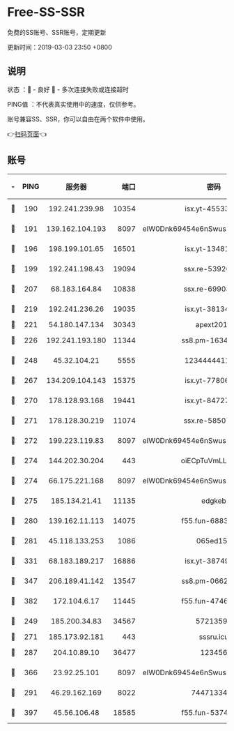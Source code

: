 # Free-SS-SSR

免费的SS账号、SSR账号，定期更新

更新时间：2019-03-03 23:50 +0800

## 说明

状态     ：🙂 - 良好 🙁 - 多次连接失败或连接超时

PING值   ：不代表真实使用中的速度，仅供参考。

账号兼容SS、SSR，你可以自由在两个软件中使用。

👉[扫码页面](https://liesauer.github.io/free-ss-ssr.github.io/)👈

## 账号

|-|PING|服务器|端口|密码|加密方式|区域|
|:----:|:----:|:-----:|-----:|:----:|:----:|:----:|
|🙂|190|192.241.239.98|10354|isx.yt-45533403|aes-256-cfb|US|
|🙂|191|139.162.104.193|8097|eIW0Dnk69454e6nSwuspv9DmS201tQ0D|aes-256-cfb|JP|
|🙂|196|198.199.101.65|16501|isx.yt-13481478|aes-256-cfb|US|
|🙂|199|192.241.198.43|19094|ssx.re-53926078|aes-256-cfb|US|
|🙂|207|68.183.164.84|10838|ssx.re-69903190|aes-256-cfb|US|
|🙂|219|192.241.236.26|19035|isx.yt-38134679|aes-256-cfb|US|
|🙂|221|54.180.147.134|30343|apext2019|chacha20|KR|
|🙂|226|192.241.193.180|11344|ss8.pm-16345934|aes-256-cfb|US|
|🙂|248|45.32.104.21|5555|1234444411111|aes-256-cfb|SG|
|🙂|267|134.209.104.143|15375|isx.yt-77806591|aes-256-cfb|SG|
|🙂|270|178.128.93.168|19441|isx.yt-84727803|aes-256-cfb|SG|
|🙂|271|178.128.30.219|11074|ssx.re-58507780|aes-256-cfb|SG|
|🙂|272|199.223.119.83|8097|eIW0Dnk69454e6nSwuspv9DmS201tQ0D|aes-256-cfb|US|
|🙂|274|144.202.30.204|443|oiECpTuVmLLxk4Ts|aes-256-cfb|US|
|🙂|274|66.175.221.168|8097|eIW0Dnk69454e6nSwuspv9DmS201tQ0D|aes-256-cfb|US|
|🙂|275|185.134.21.41|11135|edgkeb|aes-256-cfb|GB|
|🙂|280|139.162.11.113|14075|f55.fun-68835122|aes-256-cfb|SG|
|🙂|281|45.118.133.253|1086|065ed15a|aes-256-cfb|SG|
|🙂|331|68.183.189.217|16886|isx.yt-38749717|aes-256-cfb|SG|
|🙂|347|206.189.41.142|13547|ss8.pm-06627885|aes-256-cfb|SG|
|🙂|382|172.104.6.17|11445|f55.fun-47466889|aes-256-cfb|US|
|🙂|249|185.200.34.83|34567|57213592|aes-256-cfb|US|
|🙂|271|185.173.92.181|443|sssru.icu|rc4-md5|RU|
|🙂|287|204.10.89.10|36477|123456|aes-256-cfb|US|
|🙂|366|23.92.25.101|8097|eIW0Dnk69454e6nSwuspv9DmS201tQ0D|aes-256-cfb|US|
|🙁|291|46.29.162.169|8022|7447133485|aes-256-cfb|RU|
|🙁|397|45.56.106.48|18585|f55.fun-53745027|aes-256-cfb|US|
